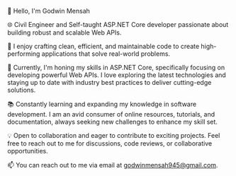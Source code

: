 👋 Hello, I'm Godwin Mensah

🌐 Civil Engineer and Self-taught ASP.NET Core developer passionate about building robust and scalable Web APIs. 

🚀 I enjoy crafting clean, efficient, and maintainable code to create high-performing applications that solve real-world problems. 

💼 Currently, I'm honing my skills in ASP.NET Core, specifically focusing on developing powerful Web APIs. I love exploring the latest technologies and staying up to date with industry best practices to deliver cutting-edge solutions.

📚 Constantly learning and expanding my knowledge in software development. I am an avid consumer of online resources, tutorials, and documentation, always seeking new challenges to enhance my skill set.

💡 Open to collaboration and eager to contribute to exciting projects. Feel free to reach out to me for discussions, code reviews, or collaborative opportunities.

📫 You can reach out to me via email at godwinmensah945@gmail.com.


